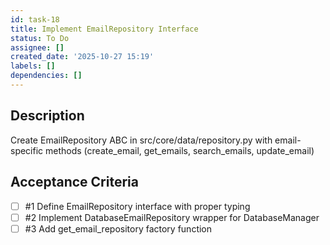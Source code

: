 ```yaml
---
id: task-18
title: Implement EmailRepository Interface
status: To Do
assignee: []
created_date: '2025-10-27 15:19'
labels: []
dependencies: []
---
```


## Description

<!-- SECTION:DESCRIPTION:BEGIN -->
Create EmailRepository ABC in src/core/data/repository.py with email-specific methods (create_email, get_emails, search_emails, update_email)
<!-- SECTION:DESCRIPTION:END -->

## Acceptance Criteria
<!-- AC:BEGIN -->
- [ ] #1 Define EmailRepository interface with proper typing
- [ ] #2 Implement DatabaseEmailRepository wrapper for DatabaseManager
- [ ] #3 Add get_email_repository factory function
<!-- AC:END -->

